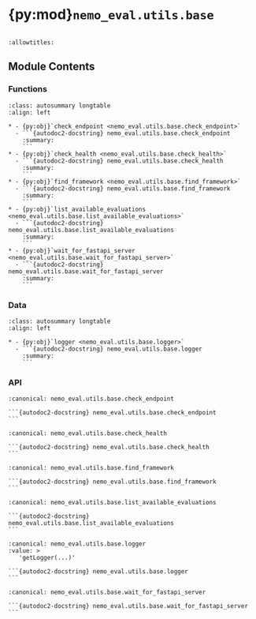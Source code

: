 # {py:mod}`nemo_eval.utils.base`

```{py:module} nemo_eval.utils.base
```

```{autodoc2-docstring} nemo_eval.utils.base
:allowtitles:
```

## Module Contents

### Functions

````{list-table}
:class: autosummary longtable
:align: left

* - {py:obj}`check_endpoint <nemo_eval.utils.base.check_endpoint>`
  - ```{autodoc2-docstring} nemo_eval.utils.base.check_endpoint
    :summary:
    ```
* - {py:obj}`check_health <nemo_eval.utils.base.check_health>`
  - ```{autodoc2-docstring} nemo_eval.utils.base.check_health
    :summary:
    ```
* - {py:obj}`find_framework <nemo_eval.utils.base.find_framework>`
  - ```{autodoc2-docstring} nemo_eval.utils.base.find_framework
    :summary:
    ```
* - {py:obj}`list_available_evaluations <nemo_eval.utils.base.list_available_evaluations>`
  - ```{autodoc2-docstring} nemo_eval.utils.base.list_available_evaluations
    :summary:
    ```
* - {py:obj}`wait_for_fastapi_server <nemo_eval.utils.base.wait_for_fastapi_server>`
  - ```{autodoc2-docstring} nemo_eval.utils.base.wait_for_fastapi_server
    :summary:
    ```
````

### Data

````{list-table}
:class: autosummary longtable
:align: left

* - {py:obj}`logger <nemo_eval.utils.base.logger>`
  - ```{autodoc2-docstring} nemo_eval.utils.base.logger
    :summary:
    ```
````

### API

````{py:function} check_endpoint(endpoint_url: str, endpoint_type: str, model_name: str, max_retries: int = 600, retry_interval: int = 2) -> bool
:canonical: nemo_eval.utils.base.check_endpoint

```{autodoc2-docstring} nemo_eval.utils.base.check_endpoint
```
````

````{py:function} check_health(health_url: str, max_retries: int = 600, retry_interval: int = 2) -> bool
:canonical: nemo_eval.utils.base.check_health

```{autodoc2-docstring} nemo_eval.utils.base.check_health
```
````

````{py:function} find_framework(eval_task: str) -> str
:canonical: nemo_eval.utils.base.find_framework

```{autodoc2-docstring} nemo_eval.utils.base.find_framework
```
````

````{py:function} list_available_evaluations() -> dict[str, list[str]]
:canonical: nemo_eval.utils.base.list_available_evaluations

```{autodoc2-docstring} nemo_eval.utils.base.list_available_evaluations
```
````

````{py:data} logger
:canonical: nemo_eval.utils.base.logger
:value: >
   'getLogger(...)'

```{autodoc2-docstring} nemo_eval.utils.base.logger
```

````

````{py:function} wait_for_fastapi_server(base_url: str = 'http://0.0.0.0:8080', model_name: str = 'megatron_model', max_retries: int = 600, retry_interval: int = 10)
:canonical: nemo_eval.utils.base.wait_for_fastapi_server

```{autodoc2-docstring} nemo_eval.utils.base.wait_for_fastapi_server
```
````
